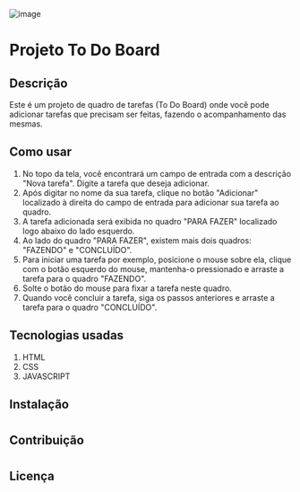 ![image](https://github.com/Maxdev1017x/Todo_board1/assets/117764643/cd58eda4-275b-419f-b925-91ed4bf70307)

# Projeto To Do Board

## Descrição

Este é um projeto de quadro de tarefas (To Do Board) onde você pode adicionar tarefas que precisam ser feitas, fazendo o acompanhamento das mesmas.

## Como usar

1. No topo da tela, você encontrará um campo de entrada com a descrição "Nova tarefa". Digite a tarefa que deseja adicionar.
2. Após digitar no nome da sua tarefa, clique no botão "Adicionar" localizado à direita do campo de entrada para adicionar sua tarefa ao quadro.
3. A tarefa adicionada será exibida no quadro "PARA FAZER" localizado logo abaixo do lado esquerdo.
4. Ao lado do quadro "PARA FAZER", existem mais dois quadros: "FAZENDO" e "CONCLUÍDO".
5. Para iniciar uma tarefa por exemplo, posicione o mouse sobre ela, clique com o botão esquerdo do mouse, mantenha-o pressionado e arraste a tarefa para o quadro "FAZENDO".
6. Solte o botão do mouse para fixar a tarefa neste quadro.
7. Quando você concluir a tarefa, siga os passos anteriores e arraste a tarefa para o quadro "CONCLUÍDO".

## Tecnologias usadas

1. HTML
2. CSS
3. JAVASCRIPT


## Instalação

#

## Contribuição

#

## Licença

#
